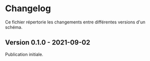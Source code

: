 # Changelog

Ce fichier répertorie les changements entre différentes versions d'un schéma.

## Version 0.1.0 - 2021-09-02

Publication initiale.
